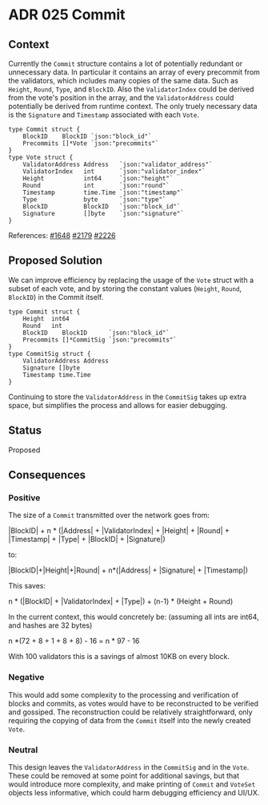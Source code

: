 # ADR 025 Commit

## Context
Currently the `Commit` structure contains a lot of potentially redundant or unnecessary data.
In particular it contains an array of every precommit from the validators, which includes many copies of the same data. Such as `Height`, `Round`, `Type`, and `BlockID`. Also the `ValidatorIndex` could be derived from the vote's position in the array, and the `ValidatorAddress` could potentially be derived from runtime context. The only truely necessary data is the `Signature` and `Timestamp` associated with each `Vote`.

```
type Commit struct {
    BlockID    BlockID `json:"block_id"`
    Precommits []*Vote `json:"precommits"`
}
type Vote struct {
    ValidatorAddress Address   `json:"validator_address"`
    ValidatorIndex   int       `json:"validator_index"`
    Height           int64     `json:"height"`
    Round            int       `json:"round"`
    Timestamp        time.Time `json:"timestamp"`
    Type             byte      `json:"type"`
    BlockID          BlockID   `json:"block_id"`
    Signature        []byte    `json:"signature"`
}
```
References:
[#1648](https://my-tendermint/tendermint/issues/1648)
[#2179](https://my-tendermint/tendermint/issues/2179)
[#2226](https://my-tendermint/tendermint/issues/2226)

## Proposed Solution
We can improve efficiency by replacing the usage of the `Vote` struct with a subset of each vote, and by storing the constant values (`Height`, `Round`, `BlockID`) in the Commit itself.
```
type Commit struct {
    Height  int64
    Round   int
    BlockID    BlockID      `json:"block_id"`
    Precommits []*CommitSig `json:"precommits"`
}
type CommitSig struct {
    ValidatorAddress Address
    Signature []byte
    Timestamp time.Time
}
```
Continuing to store the `ValidatorAddress` in the `CommitSig` takes up extra space, but simplifies the process and allows for easier debugging.

## Status
Proposed

## Consequences

### Positive
The size of a `Commit` transmitted over the network goes from:

|BlockID| + n * (|Address| + |ValidatorIndex| + |Height| + |Round| + |Timestamp| + |Type| + |BlockID| + |Signature|)

to:


|BlockID|+|Height|+|Round| + n*(|Address| + |Signature| + |Timestamp|)

This saves:

n * (|BlockID| + |ValidatorIndex| + |Type|) + (n-1) * (Height + Round)

In the current context, this would concretely be:
(assuming all ints are int64, and hashes are 32 bytes)

n *(72 + 8 + 1 + 8 + 8) - 16 = n * 97 - 16

With 100 validators this is a savings of almost 10KB on every block.

### Negative
This would add some complexity to the processing and verification of blocks and commits, as votes would have to be reconstructed to be verified and gossiped. The reconstruction could be relatively straightforward, only requiring the copying of data from the `Commit` itself into the newly created `Vote`.

### Neutral
This design leaves the `ValidatorAddress` in the `CommitSig` and in the `Vote`. These could be removed at some point for additional savings, but that would introduce more complexity, and make printing of `Commit` and `VoteSet` objects less informative, which could harm debugging efficiency and UI/UX.
